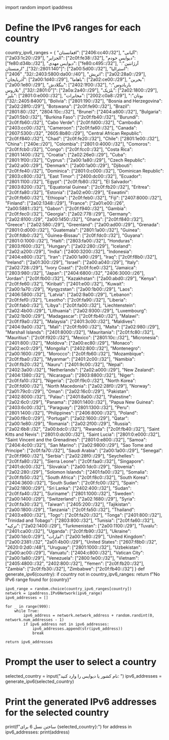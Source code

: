 import random
import ipaddress

# Define the IPv6 ranges for each country
country_ipv6_ranges = {
    "افغانستان": ["2406:cc40:/32"],
    "آلبانی": ["2a03:1c20::/29"],
    "الجزایر": ["2c0f:fe38::/32"],
    "دیوایس خودم": ["fe80:d34b::/32"],
    "دیوایس مهدی": ["fe80:c495::/32"],
    "آرژانتین": ["2801:140::/32"],
    "ارمنستان": ["2a00:5d00::/32"],
    "استرالیا": ["2403:5800::/32", "2406:da00::/40"],
    "اتریش": ["2a02:28a0::/29"],
    "آذربایجان": ["2a00:1d40::/29"],
    "باهاما": ["2a02:ce00::/29"],
    "بحرین": ["2a00:1e80::/29"],
    "بنگلادش": ["2402:1f00::/32"],
    "باربادوس": ["2801:0::/32"],
    "بلاروس": ["2a0a:2a40::/29"],
    "بلژیک": ["2a02:1800::/29"],
    "بلیز": ["2801:0:e000::/32"],
    "مخابرات": ["2002:c0a8::/29"],
    "بوتان": ["2405:8400::/32"],
    "Bolivia": ["2801:190::/32"],
    "Bosnia and Herzegovina": ["2a02:28f0::/29"],
    "Botswana": ["2c0f:fe90::/32"],
    "Brazil": ["2801:80::/32", "2804:10c::/32"],
    "Brunei": ["2404:a800::/32"],
    "Bulgaria": ["2a01:5b0::/32"],
    "Burkina Faso": ["2c0f:fb40::/32"],
    "Burundi": ["2c0f:fb60::/32"],
    "Cabo Verde": ["2c0f:fd00::/32"],
    "Cambodia": ["2403:cc00::/32"],
    "Cameroon": ["2c0f:fa60::/32"],
    "Canada": ["2607:5300::/32", "2605:8b80::/29"],
    "Central African Republic": ["2c0f:f840::/32"],
    "Chad": ["2c0f:fe20::/32"],
    "Chile": ["2801:1e00::/32"],
    "China": ["240e::/20"],
    "Colombia": ["2801:0:4000::/32"],
    "Comoros": ["2c0f:fcb0::/32"],
    "Congo": ["2c0f:fcc0::/32"],
    "Costa Rica": ["2801:1400::/32"],
    "Croatia": ["2a02:26e0::/29"],
    "Cuba": ["2801:1f00::/32"],
    "Cyprus": ["2a00:1a80::/29"],
    "Czech Republic": ["2a02:a00::/29"],
    "Denmark": ["2a00:1a00::/29"],
    "Djibouti": ["2c0f:fe40::/32"],
    "Dominica": ["2801:0:c000::/32"],
    "Dominican Republic": ["2803:c800::/32"],
    "East Timor": ["2400:dc00::/32"],
    "Ecuador": ["2801:1100::/32"],
    "Egypt": ["2c0f:fb80::/32"],
    "El Salvador": ["2803:8200::/32"],
    "Equatorial Guinea": ["2c0f:fb20::/32"],
    "Eritrea": ["2c0f:fa80::/32"],
    "Estonia": ["2a02:e00::/29"],
    "Eswatini": ["2c0f:fb60::/32"],
    "Ethiopia": ["2c0f:feb0::/32"],
    "Fiji": ["2407:8000::/32"],
    "Finland": ["2a02:1348::/29"],
    "France": ["2a01:e00::/26", "2a00:5881::/32"],
    "Gabon": ["2c0f:f940::/32"],
    "Gambia": ["2c0f:fec0::/32"],
    "Georgia": ["2a02:778::/29"],
    "Germany": ["2a02:8100::/29", "2a00:1450::/32"],
    "Ghana": ["2c0f:f840::/32"],
    "Greece": ["2a02:580::/29"],
    "Greenland": ["2a00:ad00::/29"],
    "Grenada": ["2801:0:d000::/32"],
    "Guatemala": ["2801:1a00::/32"],
    "Guinea": ["2c0f:fdb0::/32"],
    "Guinea-Bissau": ["2c0f:fdc0::/32"],
    "Guyana": ["2801:0:1000::/32"],
    "Haiti": ["2803:fa00::/32"],
    "Honduras": ["2803:f600::/32"],
    "Hungary": ["2a02:280::/29"],
    "Iceland": ["2a02:a200::/29"],
    "India": ["2400:3200::/32"],
    "Indonesia": ["2404:e800::/32"],
    "Iran": ["2a00:1a90::/29"],
    "Iraq": ["2c0f:f8b0::/32"],
    "Ireland": ["2a01:300::/29"],
    "Israel": ["2a00:a040::/29"],
    "Italy": ["2a02:728::/29"],
    "Ivory Coast": ["2c0f:fce0::/32"],
    "Jamaica": ["2803:980::/32"],
    "Japan": ["2404:6800::/32", "2406:3000::/26"],
    "Jordan": ["2c0f:fb00::/32"],
    "Kazakhstan": ["2a00:abd0::/29"],
    "Kenya": ["2c0f:fe60::/32"],
    "Kiribati": ["2401:e00::/32"],
    "Kuwait": ["2a00:1a70::/29"],
    "Kyrgyzstan": ["2a00:1b00::/29"],
    "Laos": ["2406:5800::/32"],
    "Latvia": ["2a02:9a00::/29"],
    "Lebanon": ["2c0f:fef0::/32"],
    "Lesotho": ["2c0f:fa90::/32"],
    "Liberia": ["2c0f:fab0::/32"],
    "Libya": ["2c0f:fa00::/32"],
    "Liechtenstein": ["2a02:4b00::/29"],
    "Lithuania": ["2a02:9300::/29"],
    "Luxembourg": ["2a02:1b00::/29"],
    "Madagascar": ["2c0f:fb40::/32"],
    "Malawi": ["2c0f:f9a0::/32"],
    "Malaysia": ["2401:3c00::/32"],
    "Maldives": ["2404:9a00::/32"],
    "Mali": ["2c0f:fb90::/32"],
    "Malta": ["2a02:980::/29"],
    "Marshall Islands": ["2401:8000::/32"],
    "Mauritania": ["2c0f:fc80::/32"],
    "Mauritius": ["2c0f:f920::/32"],
    "Mexico": ["2801:10c::/32"],
    "Micronesia": ["2401:800::/32"],
    "Moldova": ["2a00:ec80::/29"],
    "Monaco": ["2a02:ec0::/29"],
    "Mongolia": ["2402:800::/32"],
    "Montenegro": ["2a00:1600::/29"],
    "Morocco": ["2c0f:fb60::/32"],
    "Mozambique": ["2c0f:fba0::/32"],
    "Myanmar": ["2401:2c00::/32"],
    "Namibia": ["2c0f:fb20::/32"],
    "Nauru": ["2401:9c00::/32"],
    "Nepal": ["2402:3a00::/32"],
    "Netherlands": ["2a02:a000::/29"],
    "New Zealand": ["2404:1380::/32"],
    "Nicaragua": ["2803:8800::/32"],
    "Niger": ["2c0f:fa10::/32"],
    "Nigeria": ["2c0f:f9c0::/32"],
    "North Korea": ["2c0f:fd00::/32"],
    "North Macedonia": ["2a02:28f0::/29"],
    "Norway": ["2a01:79c0::/29"],
    "Oman": ["2a02:16c0::/29"],
    "Pakistan": ["2402:8000::/32"],
    "Palau": ["2401:8a00::/32"],
    "Palestine": ["2a02:6c0::/29"],
    "Panama": ["2801:1400::/32"],
    "Papua New Guinea": ["2403:6c00::/32"],
    "Paraguay": ["2801:1300::/32"],
    "Peru": ["2801:1400::/32"],
    "Philippines": ["2406:8000::/32"],
    "Poland": ["2a00:f8c0::/29"],
    "Portugal": ["2a02:1600::/29"],
    "Qatar": ["2a00:1e80::/29"],
    "Romania": ["2a02:2f00::/29"],
    "Russia": ["2a02:6b8::/32", "2a00:bdc0::/32"],
    "Rwanda": ["2c0f:fb40::/32"],
    "Saint Kitts and Nevis": ["2801:0:dc00::/32"],
    "Saint Lucia": ["2801:0:e000::/32"],
    "Saint Vincent and the Grenadines": ["2801:0:e800::/32"],
    "Samoa": ["2404:4c00::/32"],
    "San Marino": ["2a02:9800::/29"],
    "Sao Tome and Principe": ["2c0f:fa70::/32"],
    "Saudi Arabia": ["2a00:1a00::/29"],
    "Senegal": ["2c0f:f960::/32"],
    "Serbia": ["2a02:28f0::/29"],
    "Seychelles": ["2c0f:fa80::/32"],
    "Sierra Leone": ["2c0f:faa0::/32"],
    "Singapore": ["2401:dc00::/32"],
    "Slovakia": ["2a00:1dc0::/29"],
    "Slovenia": ["2a02:280::/29"],
    "Solomon Islands": ["2401:fa00::/32"],
    "Somalia": ["2c0f:fb50::/32"],
    "South Africa": ["2c0f:f8c0::/32"],
    "South Korea": ["2404:3600::/32"],
    "South Sudan": ["2c0f:fc00::/32"],
    "Spain": ["2a02:1800::/29"],
    "Sri Lanka": ["2402:400::/32"],
    "Sudan": ["2c0f:fa40::/32"],
    "Suriname": ["2801:1000::/32"],
    "Sweden": ["2a00:1400::/29"],
    "Switzerland": ["2a02:1680::/29"],
    "Syria": ["2c0f:fa30::/32"],
    "Taiwan": ["2405:200::/32"],
    "Tajikistan": ["2a00:1800::/29"],
    "Tanzania": ["2c0f:fa50::/32"],
    "Thailand": ["2403:e800::/32"],
    "Togo": ["2c0f:fa20::/32"],
    "Tonga": ["2401:800::/32"],
    "Trinidad and Tobago": ["2803:800::/32"],
    "Tunisia": ["2c0f:fa60::/32"],
    "ترکیه": ["2a02:1400::/29"],
    "Turkmenistan": ["2a00:1100::/29"],
    "Tuvalu": ["2401:ca00::/32"],
    "Uganda": ["2c0f:fb90::/32"],
    "Ukraine": ["2a00:1dc0::/29"],
    "امارات": ["2a00:1e80::/29"],
    "United Kingdom": ["2a00:2381::/32", "2a01:4b00::/29"],
    "United States": ["2607:f8b0::/32", "2620:0:2d0::/48"],
    "Uruguay": ["2801:1000::/32"],
    "Uzbekistan": ["2a00:ac00::/29"],
    "Vanuatu": ["2404:c800::/32"],
    "Vatican City": ["2a00:1a80::/29"],
    "Venezuela": ["2800:1e00::/32"],
    "Vietnam": ["2405:4800::/32", "2402:800::/32"],
    "Yemen": ["2c0f:fb20::/32"],
    "Zambia": ["2c0f:fb30::/32"],
    "Zimbabwe": ["2c0f:fb40::/32"]
}
def generate_ipv6(country):
    if country not in country_ipv6_ranges:
        return f"No IPv6 range found for {country}"
    
    ipv6_range = random.choice(country_ipv6_ranges[country])
    network = ipaddress.IPv6Network(ipv6_range)
    ipv6_addresses = []
    
    for _ in range(999):
        while True:
            ipv6_address = network.network_address + random.randint(0, network.num_addresses - 1)
            if ipv6_address not in ipv6_addresses:
                ipv6_addresses.append(str(ipv6_address))
                break
    
    return ipv6_addresses

# Prompt the user to select a country
selected_country = input("نام کشور یا دیوایس را وارد کنید: ")
ipv6_addresses = generate_ipv6(selected_country)

# Print the generated IPv6 addresses for the selected country
print(f"ساختن نسل 6 برای  {selected_country}:")
for address in ipv6_addresses:
    print(address)
